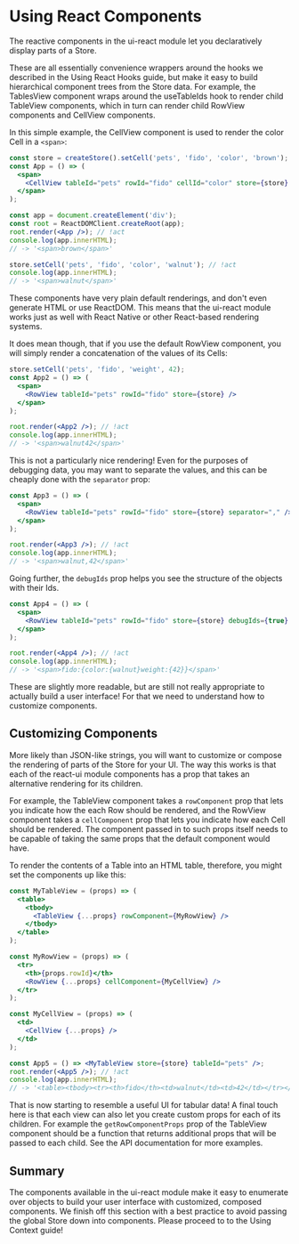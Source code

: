 # Using React Components

The reactive components in the ui-react module let you declaratively display
parts of a Store.

These are all essentially convenience wrappers around the hooks we described in
the Using React Hooks guide, but make it easy to build hierarchical component
trees from the Store data. For example, the TablesView component wraps around
the useTableIds hook to render child TableView components, which in turn can
render child RowView components and CellView components.

In this simple example, the CellView component is used to render the color Cell
in a `<span>`:

```jsx
const store = createStore().setCell('pets', 'fido', 'color', 'brown');
const App = () => (
  <span>
    <CellView tableId="pets" rowId="fido" cellId="color" store={store} />
  </span>
);

const app = document.createElement('div');
const root = ReactDOMClient.createRoot(app);
root.render(<App />); // !act
console.log(app.innerHTML);
// -> '<span>brown</span>'

store.setCell('pets', 'fido', 'color', 'walnut'); // !act
console.log(app.innerHTML);
// -> '<span>walnut</span>'
```

These components have very plain default renderings, and don't even generate
HTML or use ReactDOM. This means that the ui-react module works just as well
with React Native or other React-based rendering systems.

It does mean though, that if you use the default RowView component, you will
simply render a concatenation of the values of its Cells:

```jsx
store.setCell('pets', 'fido', 'weight', 42);
const App2 = () => (
  <span>
    <RowView tableId="pets" rowId="fido" store={store} />
  </span>
);

root.render(<App2 />); // !act
console.log(app.innerHTML);
// -> '<span>walnut42</span>'
```

This is not a particularly nice rendering! Even for the purposes of debugging
data, you may want to separate the values, and this can be cheaply done with the
`separator` prop:

```jsx
const App3 = () => (
  <span>
    <RowView tableId="pets" rowId="fido" store={store} separator="," />
  </span>
);

root.render(<App3 />); // !act
console.log(app.innerHTML);
// -> '<span>walnut,42</span>'
```

Going further, the `debugIds` prop helps you see the structure of the objects
with their Ids.

```jsx
const App4 = () => (
  <span>
    <RowView tableId="pets" rowId="fido" store={store} debugIds={true} />
  </span>
);

root.render(<App4 />); // !act
console.log(app.innerHTML);
// -> '<span>fido:{color:{walnut}weight:{42}}</span>'
```

These are slightly more readable, but are still not really appropriate to
actually build a user interface! For that we need to understand how to customize
components.

## Customizing Components

More likely than JSON-like strings, you will want to customize or compose the
rendering of parts of the Store for your UI. The way this works is that each of
the react-ui module components has a prop that takes an alternative rendering
for its children.

For example, the TableView component takes a `rowComponent` prop that lets you
indicate how the each Row should be rendered, and the RowView component takes a
`cellComponent` prop that lets you indicate how each Cell should be rendered.
The component passed in to such props itself needs to be capable of taking the
same props that the default component would have.

To render the contents of a Table into an HTML table, therefore, you might set
the components up like this:

```jsx
const MyTableView = (props) => (
  <table>
    <tbody>
      <TableView {...props} rowComponent={MyRowView} />
    </tbody>
  </table>
);

const MyRowView = (props) => (
  <tr>
    <th>{props.rowId}</th>
    <RowView {...props} cellComponent={MyCellView} />
  </tr>
);

const MyCellView = (props) => (
  <td>
    <CellView {...props} />
  </td>
);

const App5 = () => <MyTableView store={store} tableId="pets" />;
root.render(<App5 />); // !act
console.log(app.innerHTML);
// -> '<table><tbody><tr><th>fido</th><td>walnut</td><td>42</td></tr></tbody></table>'
```

That is now starting to resemble a useful UI for tabular data! A final touch
here is that each view can also let you create custom props for each of its
children. For example the `getRowComponentProps` prop of the TableView component
should be a function that returns additional props that will be passed to each
child. See the API documentation for more examples.

## Summary

The components available in the ui-react module make it easy to enumerate over
objects to build your user interface with customized, composed components. We
finish off this section with a best practice to avoid passing the global Store
down into components. Please proceed to to the Using Context guide!
